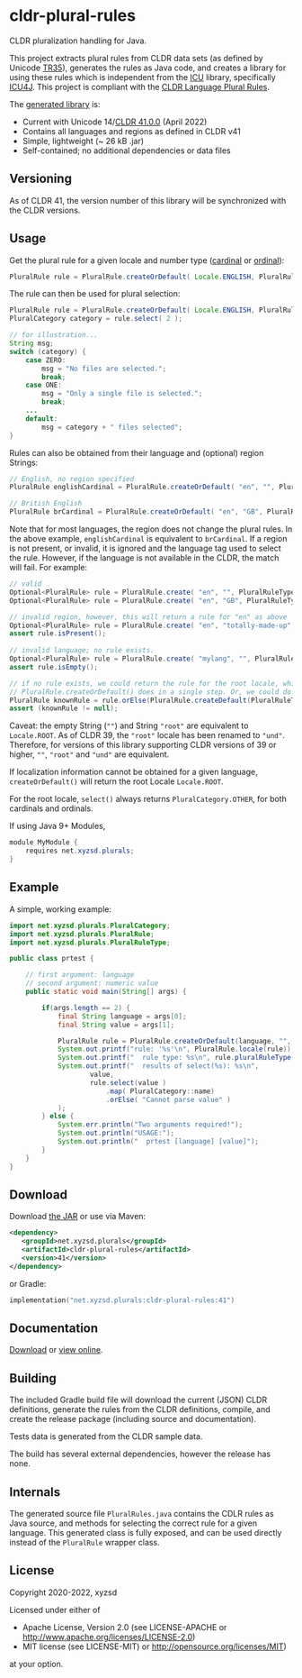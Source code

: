 # cldr-plural-rules
CLDR pluralization handling for Java.

This project extracts plural rules from CLDR data sets (as defined by Unicode [TR35][tr35]), generates the rules as Java code, 
and creates a library for using these rules which is independent from the [ICU][icu] library, specifically [ICU4J][icu4j].
This project is compliant with the [CLDR Language Plural Rules][cldrPlurals].

The [generated library][jar_dl] is:
* Current with Unicode 14/[CLDR 41.0.0][cldr_rel] (April 2022)
* Contains all languages and regions as defined in CLDR v41
* Simple, lightweight (~ 26 kB .jar)
* Self-contained; no additional dependencies or data files

## Versioning
As of CLDR 41, the version number of this library will be synchronized with the CLDR versions.


Usage
-----

Get the plural rule for a given locale and number type ([cardinal][cardinal] or [ordinal][ordinal]):
```java
PluralRule rule = PluralRule.createOrDefault( Locale.ENGLISH, PluralRuleType.CARDINAL );
```

The rule can then be used for plural selection:
```java
PluralRule rule = PluralRule.createOrDefault( Locale.ENGLISH, PluralRuleType.CARDINAL );
PluralCategory category = rule.select( 2 );

// for illustration...  
String msg;
switch (category) {
    case ZERO:
        msg = "No files are selected.";
        break;
    case ONE:
        msg = "Only a single file is selected.";
        break;
    ...
    default:
        msg = category + " files selected";
}

```


Rules can also be obtained from their language and (optional) region Strings:
```java
// English, no region specified
PluralRule englishCardinal = PluralRule.createOrDefault( "en", "", PluralRuleType.CARDINAL );

// British English
PluralRule brCardinal = PluralRule.createOrDefault( "en", "GB", PluralRuleType.CARDINAL );
```
Note that for most languages, the region does not change the plural rules. In the above example,
```englishCardinal``` is equivalent to ```brCardinal```. If a region is not present, or invalid,
it is ignored and the language tag used to select the rule. However, if the language is not 
available in the CLDR, the match will fail. For example:

```java
// valid
Optional<PluralRule> rule = PluralRule.create( "en", "", PluralRuleType.CARDINAL );
Optional<PluralRule> rule = PluralRule.create( "en", "GB", PluralRuleType.CARDINAL );

// invalid region, however, this will return a rule for "en" as above
Optional<PluralRule> rule = PluralRule.create( "en", "totally-made-up", PluralRuleType.CARDINAL );  
assert rule.isPresent();
    
// invalid language; no rule exists.
Optional<PluralRule> rule = PluralRule.create( "mylang", "", PluralRuleType.CARDINAL );
assert rule.isEmpty();

// if no rule exists, we could return the rule for the root locale, which is what 
// PluralRule.createOrDefault() does in a single step. Or, we could do this:
PluralRule knownRule = rule.orElse(PluralRule.createDefault(PluralRuleType.CARDINAL));
assert (knownRule != null);

```
Caveat: the empty String (`""`) and String `"root"` are equivalent to `Locale.ROOT`. 
As of CLDR 39, the `"root"` locale has been renamed to `"und"`. Therefore, for versions of
this library supporting CLDR versions of 39 or higher, `""`, `"root"` and `"und"` are 
equivalent.

If localization information cannot be obtained for a given language, ```createOrDefault()``` will return 
the root Locale `Locale.ROOT`. 

For the root locale, `select()` always returns `PluralCategory.OTHER`,
for both cardinals and ordinals. 

If using Java 9+ Modules,
```java
module MyModule {
    requires net.xyzsd.plurals;
}
```

Example
-------

A simple, working example:

```java
import net.xyzsd.plurals.PluralCategory;
import net.xyzsd.plurals.PluralRule;
import net.xyzsd.plurals.PluralRuleType;

public class prtest {

    // first argument: language
    // second argument: numeric value
    public static void main(String[] args) {

        if(args.length == 2) {
            final String language = args[0];
            final String value = args[1];

            PluralRule rule = PluralRule.createOrDefault(language, "", PluralRuleType.CARDINAL);
            System.out.printf("rule: '%s'\n", PluralRule.locale(rule));
            System.out.printf("  rule type: %s\n", rule.pluralRuleType());
            System.out.printf("  results of select(%s): %s\n",
                    value,
                    rule.select(value )
                        .map( PluralCategory::name)
                        .orElse( "Cannot parse value" )
            );
        } else {
            System.err.println("Two arguments required!");
            System.out.println("USAGE:");
            System.out.println("  prtest [language] [value]");
        }
    }
}

```


Download
--------
Download [the JAR][jar_dl] or use via Maven:

```xml
<dependency>
   <groupId>net.xyzsd.plurals</groupId>
   <artifactId>cldr-plural-rules</artifactId>
   <version>41</version>
</dependency>

```
or Gradle:
```kotlin
implementation("net.xyzsd.plurals:cldr-plural-rules:41")
```

Documentation
-------------
[Download][docs_dl] or [view online][docs].

Building
--------

The included Gradle build file will download the current (JSON) CLDR definitions,
generate the rules from the CLDR definitions, compile, and create the release package (including source and 
documentation).

Tests data is generated from the CLDR sample data.

The build has several external dependencies, however the release has none.

Internals
---------
The generated source file `PluralRules.java` contains the CDLR rules as Java source,
and methods for selecting the correct rule for a given language. This generated class
is fully exposed, and can be used directly instead of the `PluralRule` wrapper class.
  

License
-------
Copyright 2020-2022, xyzsd

Licensed under either of

 * Apache License, Version 2.0
   (see LICENSE-APACHE or http://www.apache.org/licenses/LICENSE-2.0)
 * MIT license
   (see LICENSE-MIT) or http://opensource.org/licenses/MIT)

at your option.



[jar_dl]: https://oss.sonatype.org/service/local/repositories/releases/content/net/xyzsd/plurals/cldr-plural-rules/41/cldr-plural-rules-41.jar
[docs_dl]: https://oss.sonatype.org/service/local/repositories/releases/content/net/xyzsd/plurals/cldr-plural-rules/41/cldr-plural-rules-41-javadoc.jar
[docs]: https://javadoc.io/doc/net.xyzsd.plurals/cldr-plural-rules/latest/index.html
[tr35]: https://unicode.org/reports/tr35/tr35-numbers.html
[cldrPlurals]: https://unicode.org/reports/tr35/tr35-numbers.html#Language_Plural_Rules
[icu]: https://site.icu-project.org/
[icu4j]: https://github.com/unicode-org/icu
[cldr_rel]: http://cldr.unicode.org/index/downloads/cldr-41
[cardinal]: https://www.dictionary.com/browse/cardinal-number
[ordinal]: https://www.dictionary.com/browse/ordinal-number

[latest]: https://github.com/xyzsd/cldr-plural-rules/releases/latest